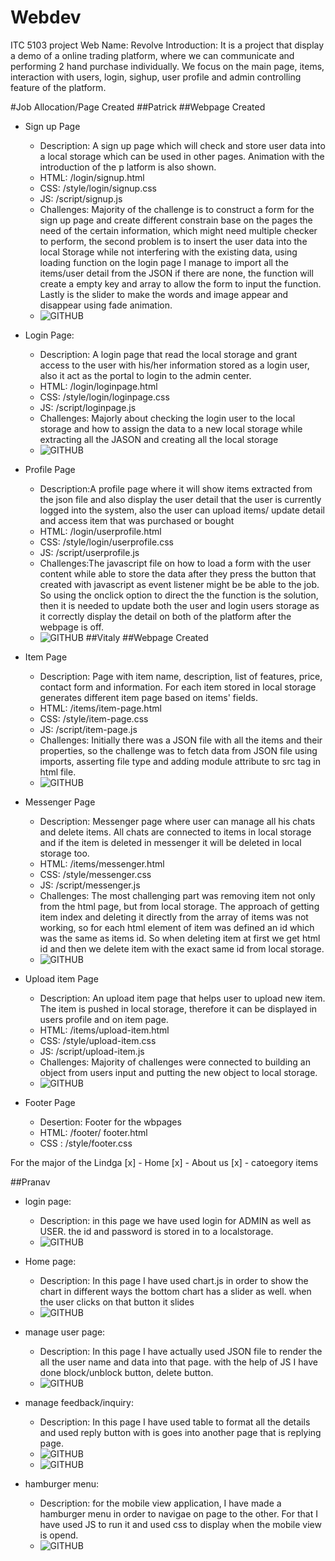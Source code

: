 # Webdev
ITC 5103 project
Web Name: Revolve
Introduction: It is a project that display a demo of a online trading platform, where we can communicate and performing 2 hand purchase individually. We focus on the main page, items, interaction with users, login, sighup, user profile and admin controlling feature of the platform. 

#Job Allocation/Page Created
##Patrick
##Webpage Created
* Sign up Page
    * Description: A sign up page which will check and store user data into a local storage which can be used in other pages. Animation with the introduction of the p
latform is also shown. 
    * HTML: /login/signup.html
    * CSS: /style/login/signup.css
    * JS: /script/signup.js 
    * Challenges: Majority of the challenge is to construct a form for the sign up page and create different constrain base on the pages the need of the certain information, which might need multiple checker to perform, the second problem is to  insert the user data into the local Storage while not interfering with the existing data, using loading function on the login page I manage to import all the items/user detail from the JSON if there are none, the function will create a empty key and array to allow the form to input the function. Lastly is the slider to make the words and image appear and disappear using fade animation.
    * ![GITHUB](/public/images/projectcaptue/SignUp.png)

* Login Page:
    * Description: A login page that read the local storage and grant access to the user with his/her information stored as a login user, also it act as the portal to login to the admin center.
    * HTML: /login/loginpage.html
    * CSS: /style/login/loginpage.css
    * JS: /script/loginpage.js
    * Challenges: Majorly about checking the login user to the local storage and how to assign the data to a new local storage while extracting all the JASON and creating all the local storage
    * ![GITHUB](/public/images/projectcaptue/loginpage.png)

* Profile Page
    * Description:A profile page where it will show items extracted from the json file and also display the user detail that the user is currently logged into the system, also the user can upload items/ update detail and access item that was purchased or bought
    * HTML: /login/userprofile.html
    * CSS: /style/login/userprofile.css
    * JS: /script/userprofile.js
    * Challenges:The javascript file on how to load a form with the user content while able to store the data after they press the button that created with javascript as event listener might be be able to the job. So using the onclick option to direct the the function is the solution, then it is needed to update both the user and login users storage as it correctly display the detail on both of the platform after the webpage is off.
    * ![GITHUB](/public/images/projectcaptue/userprofile.png)
##Vitaly
##Webpage Created
* Item Page
    * Description: Page with item name, description, list of features, price, contact form and information. For each item stored in local storage generates different item page based on items' fields.
    * HTML: /items/item-page.html
    * CSS: /style/item-page.css
    * JS: /script/item-page.js
    * Challenges: Initially there was a JSON file with all the items and their properties, so the challenge was to fetch data from JSON file using imports, asserting file type and adding module attribute to src tag in html file.
    * ![GITHUB](/public/images/projectcaptue/item-page.png)

* Messenger Page
    * Description: Messenger page where user can manage all his chats and delete items. All chats are connected to items in local storage and if the item is deleted in messenger it will be deleted in local storage too.
    * HTML: /items/messenger.html
    * CSS: /style/messenger.css
    * JS: /script/messenger.js
    * Challenges: The most challenging part was removing item not only from the html page, but from local storage. The approach of getting item index and deleting it directly from the array of items was not working, so for each html element of item was defined an id which was the same as items id. So when deleting item at first we get html id and then we delete item with the exact same id from local storage.
    * ![GITHUB](/public/images/projectcaptue/messenger.png)

* Upload item Page
    * Description: An upload item page that helps user to upload new item. The item is pushed in local storage, therefore it can be displayed in users profile and on item page.
    * HTML: /items/upload-item.html
    * CSS: /style/upload-item.css
    * JS: /script/upload-item.js
    * Challenges: Majority of challenges were connected to building an object from users input and putting the new object to local storage.
    * ![GITHUB](/public/images/projectcaptue/upload-item.png)

* Footer Page
    * Desertion: Footer for the wbpages
    * HTML: /footer/ footer.html
    * CSS : /style/footer.css

For the major of the 
Lindga
[x] - Home
[x] - About us
[x] - catoegory items

##Pranav

* login page:
    * Description: in this page we have used login for ADMIN as well as USER. the id and password is stored in to a localstorage.
    * ![GITHUB](/public/images/projectcaptue/admin-login.png)

* Home page:
    * Description:  In this page I have used chart.js in order to show the chart in different ways
                    the bottom chart has a slider as well. when the user clicks on that button it slides
    * ![GITHUB](/public/images/projectcaptue/admin-home.png)

* manage user page:
    * Description:  In this page I have actually used JSON file to render the all the user name and data into that page.
                    with the help of JS I have done block/unblock button, delete button.
    * ![GITHUB](/public/images/projectcaptue/admin-manage-user.png)

* manage feedback/inquiry:
    * Description: In this page I have used table to format all the details and used reply button with is goes into another page that
                    is replying page.
    * ![GITHUB](/public/images/projectcaptue/admin-manage-feedback.png)
    * ![GITHUB](/public/images/projectcaptue/feedback-reply.png)

* hamburger menu:
    * Description:  for the mobile view application, I have made a hamburger menu in order to navigae on page to the other.
                    For that I have used JS to run it and used css to display when the mobile view is opend.
    * ![GITHUB](/public/images/projectcaptue/hamburger.png)

